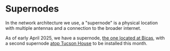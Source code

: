# Supernodes

In the network architecture we use, a "supernode" is a physical location with multiple antennas and a connection to the broader internet.

As of early April 2025, we have a supernode, [the one located at Bicas](bicas.md), with a second supernode [atop Tucson House](tucson-house.md) to be installed this month.

